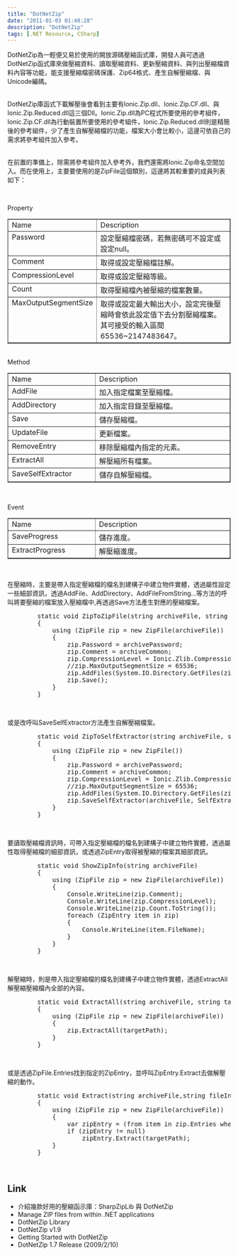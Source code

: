```yaml
---
title: "DotNetZip"
date: "2011-01-03 01:48:28"
description: "DotNetZip"
tags: [.NET Resource, CSharp]
---
```


<p>DotNetZip為一輕便又易於使用的開放源碼壓縮函式庫，開發人員可透過DotNetZip函式庫來做壓縮資料、讀取壓縮資料、更新壓縮資料、與列出壓縮檔資料內容等功能，能支援壓縮檔密碼保護、Zip64格式、產生自解壓縮檔、與Unicode編碼。</p>  <p>   <br />DotNetZip庫函式下載解壓後會看到主要有Ionic.Zip.dll、Ionic.Zip.CF.dll、與Ionic.Zip.Reduced.dll這三個Dll。Ionic.Zip.dll為PC程式所要使用的參考組件，Ionic.Zip.CF.dll為行動裝置所要使用的參考組件，Ionic.Zip.Reduced.dll則是精簡後的參考組件，少了產生自解壓縮檔的功能，檔案大小會比較小，這邊可依自己的需求將參考組件加入參考。</p>  <p>   <br />在前置的準備上，除需將參考組件加入參考外，我們還需將Ionic.Zip命名空間加入。而在使用上，主要要使用的是ZipFile這個類別，這邊將其較重要的成員列表如下：</p>  <p> </p>  <p>Property</p>  <table border="1" cellspacing="0" cellpadding="2" width="474"><tbody>     <tr>       <td valign="top" width="177">Name</td>        <td valign="top" width="294">Description</td>     </tr>      <tr>       <td valign="top" width="177">Password</td>        <td valign="top" width="294">設定壓縮檔密碼，若無密碼可不設定或設定null。</td>     </tr>      <tr>       <td valign="top" width="177">Comment</td>        <td valign="top" width="294">取得或設定壓縮檔註解。</td>     </tr>      <tr>       <td valign="top" width="177">CompressionLevel</td>        <td valign="top" width="294">取得或設定壓縮等級。</td>     </tr>      <tr>       <td valign="top" width="177">Count</td>        <td valign="top" width="294">取得壓縮檔內被壓縮的檔案數量。</td>     </tr>      <tr>       <td valign="top" width="177">MaxOutputSegmentSize</td>        <td valign="top" width="294">取得或設定最大輸出大小，設定完後壓縮時會依此設定值下去分割壓縮檔案。其可接受的輸入區間65536~2147483647。</td>     </tr>   </tbody></table>  <p>   <br />Method</p>  <table border="1" cellspacing="0" cellpadding="2" width="473"><tbody>     <tr>       <td valign="top" width="181">Name</td>        <td valign="top" width="290">Description</td>     </tr>      <tr>       <td valign="top" width="181">AddFile</td>        <td valign="top" width="290">加入指定檔案至壓縮檔。</td>     </tr>      <tr>       <td valign="top" width="181">AddDirectory</td>        <td valign="top" width="290">加入指定目錄至壓縮檔。</td>     </tr>      <tr>       <td valign="top" width="181">Save</td>        <td valign="top" width="290">儲存壓縮檔。</td>     </tr>      <tr>       <td valign="top" width="181">UpdateFile</td>        <td valign="top" width="290">更新檔案。</td>     </tr>      <tr>       <td valign="top" width="181">RemoveEntry</td>        <td valign="top" width="290">移除壓縮檔內指定的元素。</td>     </tr>      <tr>       <td valign="top" width="181">ExtractAll</td>        <td valign="top" width="290">解壓縮所有檔案。</td>     </tr>      <tr>       <td valign="top" width="181">SaveSelfExtractor</td>        <td valign="top" width="290">儲存自解壓縮檔。</td>     </tr>   </tbody></table>  <p> </p>  <p>Event</p>  <table border="1" cellspacing="0" cellpadding="2" width="470"><tbody>     <tr>       <td valign="top" width="180">Name</td>        <td valign="top" width="288">Description</td>     </tr>      <tr>       <td valign="top" width="180">SaveProgress</td>        <td valign="top" width="288">儲存進度。</td>     </tr>      <tr>       <td valign="top" width="180">ExtractProgress</td>        <td valign="top" width="288">解壓縮進度。</td>     </tr>   </tbody></table>  <p> </p>  <p>在壓縮時，主要是帶入指定壓縮檔的檔名到建構子中建立物件實體，透過屬性設定一些細部資訊，透過AddFile、AddDirectory、AddFileFromString...等方法的呼叫將要壓縮的檔案放入壓縮檔中,再透過Save方法產生對應的壓縮檔案。</p>  <div style="padding-bottom: 0px; margin: 0px; padding-left: 0px; padding-right: 0px; display: inline; float: none; padding-top: 0px" id="scid:812469c5-0cb0-4c63-8c15-c81123a09de7:6bcb5980-e143-4cfc-a44b-2f33338adc25" class="wlWriterSmartContent"><pre name="code" class="c#">        static void ZipToZipFile(string archiveFile, string archivePassword, string archiveCommon, string zipPath)
        {
            using (ZipFile zip = new ZipFile(archiveFile))
            {
                zip.Password = archivePassword;
                zip.Comment = archiveCommon;
                zip.CompressionLevel = Ionic.Zlib.CompressionLevel.BestCompression;
                //zip.MaxOutputSegmentSize = 65536;
                zip.AddFiles(System.IO.Directory.GetFiles(zipPath), string.Empty);
                zip.Save();
            }
        }</pre></div>

<p> </p>

<p>或是改呼叫SaveSelfExtractor方法產生自解壓縮檔案。</p>

<div style="padding-bottom: 0px; margin: 0px; padding-left: 0px; padding-right: 0px; display: inline; float: none; padding-top: 0px" id="scid:812469c5-0cb0-4c63-8c15-c81123a09de7:de82fd37-d191-4bd6-b283-6076e3572719" class="wlWriterSmartContent"><pre name="code" class="c#">        static void ZipToSelfExtractor(string archiveFile, string archivePassword, string archiveCommon, string zipPath)
        {
            using (ZipFile zip = new ZipFile())
            {
                zip.Password = archivePassword;
                zip.Comment = archiveCommon;
                zip.CompressionLevel = Ionic.Zlib.CompressionLevel.BestCompression;
                //zip.MaxOutputSegmentSize = 65536;
                zip.AddFiles(System.IO.Directory.GetFiles(zipPath), string.Empty);
                zip.SaveSelfExtractor(archiveFile, SelfExtractorFlavor.WinFormsApplication);
            }
        }</pre></div>

<p> </p>

<p>要讀取壓縮檔資訊時，可帶入指定壓縮檔的檔名到建構子中建立物件實體，透過屬性取得壓縮檔的細部資訊，或透過ZipEntry取得被壓縮的檔案其細部資訊。</p>

<div style="padding-bottom: 0px; margin: 0px; padding-left: 0px; padding-right: 0px; display: inline; float: none; padding-top: 0px" id="scid:812469c5-0cb0-4c63-8c15-c81123a09de7:1998792e-6851-4fca-928a-ebd7eb8cc88b" class="wlWriterSmartContent"><pre name="code" class="c#">        static void ShowZipInfo(string archiveFile)
        {
            using (ZipFile zip = new ZipFile(archiveFile))
            {
                Console.WriteLine(zip.Comment);
                Console.WriteLine(zip.CompressionLevel);
                Console.WriteLine(zip.Count.ToString());
                foreach (ZipEntry item in zip)
                {
                    Console.WriteLine(item.FileName);
                }
            }
        }</pre></div>

<p> </p>

<p>解壓縮時，則是帶入指定壓縮檔的檔名到建構子中建立物件實體，透過ExtractAll解壓縮壓縮檔內全部的內容。</p>

<div style="padding-bottom: 0px; margin: 0px; padding-left: 0px; padding-right: 0px; display: inline; float: none; padding-top: 0px" id="scid:812469c5-0cb0-4c63-8c15-c81123a09de7:40d24615-d561-454e-9e48-0d004b19cac0" class="wlWriterSmartContent"><pre name="code" class="c#">        static void ExtractAll(string archiveFile, string targetPath)
        {
            using (ZipFile zip = new ZipFile(archiveFile))
            {
                zip.ExtractAll(targetPath);
            }
        }</pre></div>

<p> </p>

<p>或是透過ZipFile.Entries找到指定的ZipEntry，並呼叫ZipEntry.Extract去做解壓縮的動作。</p>

<div style="padding-bottom: 0px; margin: 0px; padding-left: 0px; padding-right: 0px; display: inline; float: none; padding-top: 0px" id="scid:812469c5-0cb0-4c63-8c15-c81123a09de7:ef3d9268-49f8-411d-bd67-fafbb462b4f4" class="wlWriterSmartContent"><pre name="code" class="c#">        static void Extract(string archiveFile,string fileInArchive, string targetPath)
        {
            using (ZipFile zip = new ZipFile(archiveFile))
            {
                var zipEntry = (from item in zip.Entries where item.FileName == fileInArchive select item).FirstOrDefault();
                if (zipEntry != null)
                    zipEntry.Extract(targetPath);
            }
        }</pre></div>

<p> </p>

<h2>Link</h2>

<ul>
  <li>介紹幾款好用的壓縮函示庫：SharpZipLib 與 DotNetZip </li>

  <li>Manage ZIP files from within .NET applications </li>

  <li>DotNetZip Library </li>

  <li>DotNetZip v1.9 </li>

  <li>Getting Started with DotNetZip </li>

  <li>DotNetZip 1.7 Release (2009/2/10) </li>
</ul>
